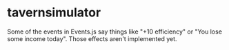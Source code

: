 # tavernsimulator
Some of the events in Events.js say things like "+10 efficiency" or "You lose some income today".  Those effects aren't implemented yet.

